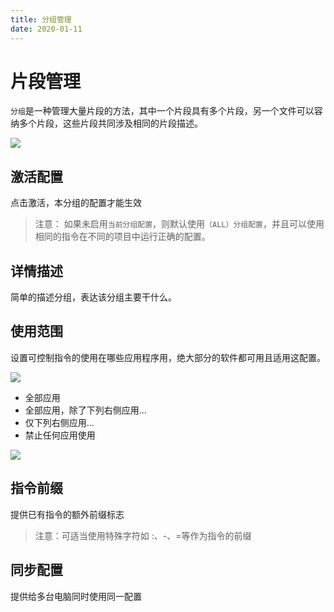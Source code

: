 ```yaml
---
title: 分组管理
date: 2020-01-11
---
```


# 片段管理

`分组`是一种管理大量片段的方法，其中一个片段具有多个片段，另一个文件可以容纳多个片段，这些片段共同涉及相同的片段描述。

![](https://gitee.com/xudaolong/codeexpander-oss/raw/master/i/group-ui-zh.png)

## 激活配置

点击激活，本分组的配置才能生效

> 注意： 如果未启用`当前分组配置`，则默认使用`（ALL）分组配置`，并且可以使用相同的指令在不同的项目中运行正确的配置。

## 详情描述

简单的描述分组，表达该分组主要干什么。

## 使用范围

设置可控制指令的使用在哪些应用程序用，绝大部分的软件都可用且适用这配置。

![](https://gitee.com/xudaolong/codeexpander-oss/raw/master/i/group-ui-zone-zh.png)

- 全部应用
- 全部应用，除了下列右侧应用...
- 仅下列右侧应用...
- 禁止任何应用使用

![](https://gitee.com/xudaolong/codeexpander-oss/raw/master/i/group-ui-app-zh.png)

## 指令前缀

提供已有指令的额外前缀标志

> 注意：可适当使用特殊字符如 :、-、=等作为指令的前缀

## 同步配置

提供给多台电脑同时使用同一配置